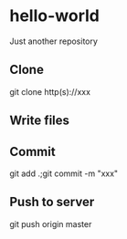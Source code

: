 # hello-world
Just another repository


## Clone
git clone http(s)://xxx

## Write files

## Commit
git add .;git commit -m "xxx"

## Push to server
git push origin master